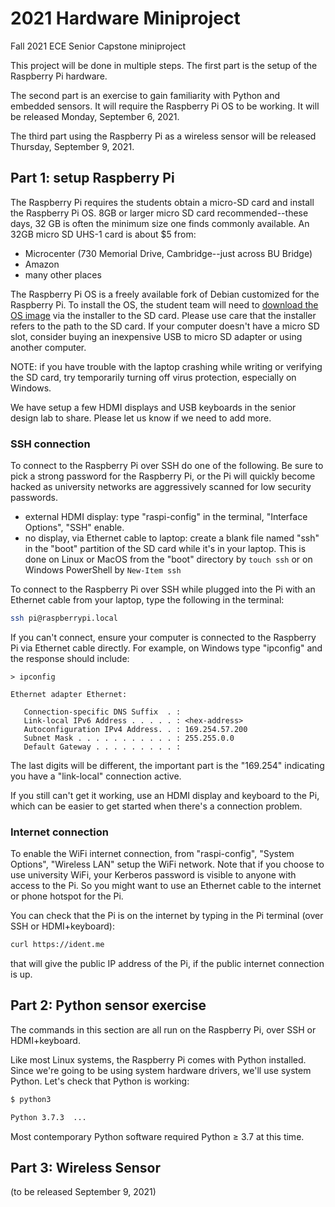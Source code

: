 # 2021 Hardware Miniproject

Fall 2021 ECE Senior Capstone miniproject

This project will be done in multiple steps.
The first part is the setup of the Raspberry Pi hardware.

The second part is an exercise to gain familiarity with Python and embedded sensors. It will require the Raspberry Pi OS to be working. It will be released Monday, September 6, 2021.

The third part using the Raspberry Pi as a wireless sensor will be released Thursday, September 9, 2021.

## Part 1: setup Raspberry Pi

The Raspberry Pi requires the students obtain a micro-SD card and install the Raspberry Pi OS.
8GB or larger micro SD card recommended--these days, 32 GB is often the minimum size one finds commonly available.
An 32GB micro SD UHS-1 card is about $5 from:

* Microcenter (730 Memorial Drive, Cambridge--just across BU Bridge)
* Amazon
* many other places

The Raspberry Pi OS is a freely available fork of Debian customized for the Raspberry Pi.
To install the OS, the student team will need to
[download the OS image](https://www.raspberrypi.org/software/)
via the installer to the SD card.
Please use care that the installer refers to the path to the SD card.
If your computer doesn't have a micro SD slot, consider buying an inexpensive USB to micro SD adapter or using another computer.

NOTE: if you have trouble with the laptop crashing while writing or verifying the SD card, try temporarily turning off virus protection, especially on Windows.

We have setup a few HDMI displays and USB keyboards in the senior design lab to share.
Please let us know if we need to add more.

### SSH connection

To connect to the Raspberry Pi over SSH do one of the following.
Be sure to pick a strong password for the Raspberry Pi, or the Pi will quickly become hacked as university networks are aggressively scanned for low security passwords.

* external HDMI display: type "raspi-config" in the terminal, "Interface Options", "SSH" enable.
* no display, via Ethernet cable to laptop: create a blank file named "ssh" in the "boot" partition of the SD card while it's in your laptop. This is done on Linux or MacOS from the "boot" directory by `touch ssh` or on Windows PowerShell by `New-Item ssh`

To connect to the Raspberry Pi over SSH while plugged into the Pi with an Ethernet cable from your laptop, type the following in the terminal:

```sh
ssh pi@raspberrypi.local
```

If you can't connect, ensure your computer is connected to the Raspberry Pi via Ethernet cable directly.
For example, on Windows type "ipconfig" and the response should include:

```
> ipconfig

Ethernet adapter Ethernet:

   Connection-specific DNS Suffix  . :
   Link-local IPv6 Address . . . . . : <hex-address>
   Autoconfiguration IPv4 Address. . : 169.254.57.200
   Subnet Mask . . . . . . . . . . . : 255.255.0.0
   Default Gateway . . . . . . . . . :
```

The last digits will be different, the important part is the "169.254" indicating you have a "link-local" connection active.

If you still can't get it working, use an HDMI display and keyboard to the Pi, which can be easier to get started when there's a connection problem.

### Internet connection

To enable the WiFi internet connection, from "raspi-config", "System Options", "Wireless LAN" setup the WiFi network.
Note that if you choose to use university WiFi, your Kerberos password is visible to anyone with access to the Pi.
So you might want to use an Ethernet cable to the internet or phone hotspot for the Pi.

You can check that the Pi is on the internet by typing in the Pi terminal (over SSH or HDMI+keyboard):

```sh
curl https://ident.me
```

that will give the public IP address of the Pi, if the public internet connection is up.

## Part 2: Python sensor exercise

The commands in this section are all run on the Raspberry Pi, over SSH or HDMI+keyboard.

Like most Linux systems, the Raspberry Pi comes with Python installed.
Since we're going to be using system hardware drivers, we'll use system Python.
Let's check that Python is working:

```sh
$ python3

Python 3.7.3  ...
```

Most contemporary Python software required Python &ge; 3.7 at this time.

## Part 3: Wireless Sensor

(to be released September 9, 2021)
